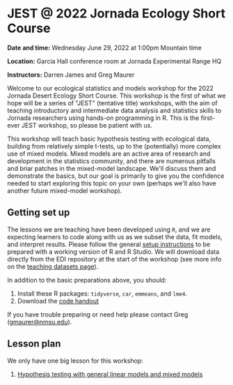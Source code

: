 # JEST @ 2022 Jornada Ecology Short Course

**Date and time:** Wednesday June 29, 2022 at 1:00pm Mountain time

**Location:** Garcia Hall conference room at Jornada Experimental Range HQ

**Instructors:** Darren James and Greg Maurer

Welcome to our ecological statistics and models workshop for the 2022 Jornada Desert Ecology Short Course. This workshop is the first of what we hope will be a series of "JEST" (tentative title) workshops, with the aim of teaching introductory and intermediate data analysis and statistics skills to Jornada researchers using hands-on programming in R. This is the first-ever JEST workshop, so please be patient with us.

This workshop will teach basic hypothesis testing with ecological data, building from relatively simple t-tests, up to the (potentially) more complex use of mixed models. Mixed models are an active area of research and development in the statistics community, and there are numerous pitfalls and briar patches in the mixed-model landscape. We'll discuss them and demonstrate the basics, but our goal is primarily to give you the confidence needed to start exploring this topic on your own (perhaps we'll also have another future mixed-model workshop).

## Getting set up

The lessons we are teaching have been developed using `R`, and we are expecting learners to code along with us as we subset the data, fit models, and interpret results. Please follow the general [setup instructions](../../html/setup.html) to be prepared with a working version of R and R Studio. We will download data directly from the EDI repository at the start of the workshop (see more info on the [teaching datasets page](../../html/teaching-datasets.html)). 

In addition to the basic preparations above, you should:

1. Install these R packages: `tidyverse`, `car`, `emmeans`, and `lme4`.
2. Download the [code handout](./jesc-code-handout.R)

If you have trouble preparing or need help please contact Greg (<gmaurer@nmsu.edu>).

## Lesson plan

We only have one big lesson for this workshop:

1. [Hypothesis testing with general linear models and mixed models](../../html/hypothesis-testing-basics.html)
